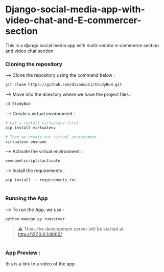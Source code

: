 # Django-social-media-app-with-video-chat-and-E-commercer-section
This is a django social media app with multi-vendor e-commerce section and video chat section





### Cloning the repository

--> Clone the repository using the command below :
```bash
git clone https://github.com/divanov11/StudyBud.git

```

--> Move into the directory where we have the project files : 
```bash
cd StudyBud

```

--> Create a virtual environment :
```bash
# Let's install virtualenv first
pip install virtualenv

# Then we create our virtual environment
virtualenv envname

```

--> Activate the virtual environment :
```bash
envname\scripts\activate

```

--> Install the requirements :
```bash
pip install -r requirements.txt

```

#

### Running the App

--> To run the App, we use :
```bash
python manage.py runserver

```

> ⚠ Then, the development server will be started at http://127.0.0.1:8000/

#

### App Preview :

this is a link to a video of the app
